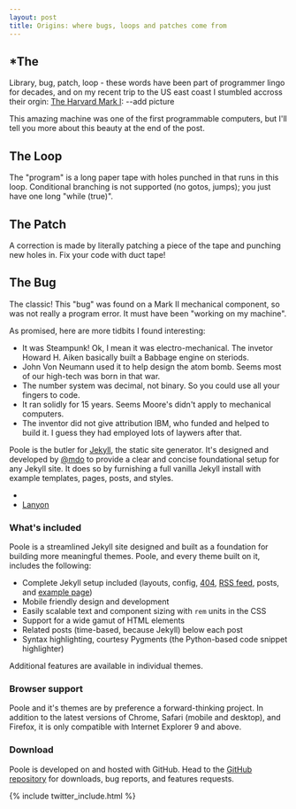 ```yaml
---
layout: post
title: Origins: where bugs, loops and patches come from
---
```


*The
-----
Library, bug, patch, loop - these words have been part of programmer lingo for decades, and on my recent trip to the US east coast I stumbled accross their orgin: [The Harvard Mark I](http://en.wikipedia.org/wiki/Harvard_Mark_I):
--add picture

This amazing machine was one of the first programmable computers, but I'll tell you more about this beauty at the end of the post.

## The Loop

The "program" is a long paper tape with holes punched in that runs in this loop. Conditional branching is not supported (no gotos, jumps); you just have one long "while (true)".

## The Patch

A correction is made by literally patching a piece of the tape and punching new holes in. Fix your code with duct tape!

## The Bug

The classic! This "bug" was found on a Mark II mechanical component, so was not really a program error. It must have been "working on my machine".

As promised, here are more tidbits I found interesting:

* It was Steampunk! Ok, I mean it was electro-mechanical. The invetor Howard H. Aiken basically built a Babbage engine on steriods. 
* John Von Neumann used it to help design the atom bomb. Seems most of our high-tech was born in that war.
* The number system was decimal, not binary. So you could use all your fingers to code.
* It ran solidly for 15 years. Seems Moore's didn't apply to mechanical computers.
* The inventor did not give attribution IBM, who funded and helped to build it. I guess they had employed lots of laywers after that.



Poole is the butler for [Jekyll](http://jekyllrb.com), the static site generator. It's designed and developed by [@mdo](https://twitter.com/mdo) to provide a clear and concise foundational setup for any Jekyll site. It does so by furnishing a full vanilla Jekyll install with example templates, pages, posts, and styles.

* 
* [Lanyon](http://lanyon.getpoole.com)

### What's included

Poole is a streamlined Jekyll site designed and built as a foundation for building more meaningful themes. Poole, and every theme built on it, includes the following:

* Complete Jekyll setup included (layouts, config, [404](/404.html), [RSS feed](/atom.xml), posts, and [example page](/about))
* Mobile friendly design and development
* Easily scalable text and component sizing with `rem` units in the CSS
* Support for a wide gamut of HTML elements
* Related posts (time-based, because Jekyll) below each post
* Syntax highlighting, courtesy Pygments (the Python-based code snippet highlighter)

Additional features are available in individual themes.

### Browser support

Poole and it's themes are by preference a forward-thinking project. In addition to the latest versions of Chrome, Safari (mobile and desktop), and Firefox, it is only compatible with Internet Explorer 9 and above.

### Download

Poole is developed on and hosted with GitHub. Head to the <a href="https://github.com/poole/poole">GitHub repository</a> for downloads, bug reports, and features requests.

{% include twitter_include.html %}
